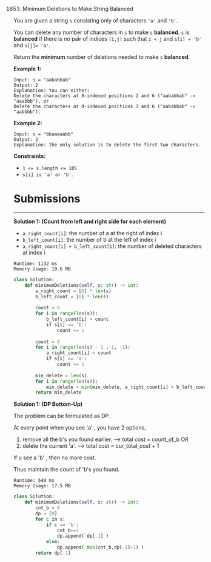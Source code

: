1653. Minimum Deletions to Make String Balanced

You are given a string `s` consisting only of characters `'a'` and `'b'`.

You can delete any number of characters in `s` to make `s` **balanced**. `s` is **balanced** if there is no pair of indices `(i,j)` such that `i < j` and `s[i] = 'b'` and `s[j]= 'a'`.

Return the **minimum** number of deletions needed to make `s` **balanced**.

**Example 1:**
```
Input: s = "aababbab"
Output: 2
Explanation: You can either:
Delete the characters at 0-indexed positions 2 and 6 ("aababbab" -> "aaabbb"), or
Delete the characters at 0-indexed positions 3 and 6 ("aababbab" -> "aabbbb").
```

**Example 2:**
```
Input: s = "bbaaaaabb"
Output: 2
Explanation: The only solution is to delete the first two characters.
```

**Constraints:**

* `1 <= s.length <= 105`
* `s[i] is 'a' or 'b'`.

# Submissions
---
**Solution 1: (Count from left and right side for each element)**

* `a_right_count[i]`: the number of a at the right of index i
* `b_left_count[i]`: the number of b at the left of index i
* `a_right_count[i] + b_left_count[i]`: the number of deleted characters at index i

```
Runtime: 1132 ms
Memory Usage: 19.6 MB
```
```python
class Solution:
    def minimumDeletions(self, s: str) -> int:
        a_right_count = [0] * len(s)
        b_left_count = [0] * len(s)
        
        count = 0
        for i in range(len(s)):
            b_left_count[i] = count
            if s[i] == 'b':
                count += 1
        
        count = 0
        for i in range(len(s) - 1 ,-1, -1):
            a_right_count[i] = count
            if s[i] == 'a':
                count += 1
        
        min_delete = len(s)
        for i in range(len(s)):
            min_delete = min(min_delete, a_right_count[i] + b_left_count[i])
        return min_delete
```

**Solution 1: (DP Bottom-Up)**

The problem can be formulated as DP.

At every point when you see 'a' , you have 2 options,

1. remove all the b's you found earlier. --> total cost = count_of_b
OR
1. delete the current 'a'. --> total cost = cur_total_cost + 1

If u see a 'b' , then no more cost.

Thus maintain the count of 'b's you found.

```
Runtime: 540 ms
Memory Usage: 17.5 MB
```
```python
class Solution:
    def minimumDeletions(self, s: str) -> int:
        cnt_b = 0
        dp = [0]
        for c in s:
            if c == 'b':
                cnt_b+=1
                dp.append( dp[-1] )
            else:
                dp.append( min(cnt_b,dp[-1]+1) )
        return dp[-1]
```
